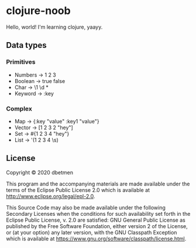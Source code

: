# clojure-noob

Hello, world!
I'm learning clojure, yaayy.

## Data types
### Primitives
- Numbers -> 1 2 3 
- Boolean -> true false
- Char -> \1 \d \*
- Keyword -> :key

### Complex
- Map -> {:key "value" :key1 "value"}
- Vector -> [1 2 3 2 "hey"]
- Set -> #{1 2 3 4 "hey"}
- List -> '(1 2 3 4 \s)


## License

Copyright © 2020 dbetmen

This program and the accompanying materials are made available under the
terms of the Eclipse Public License 2.0 which is available at
http://www.eclipse.org/legal/epl-2.0.

This Source Code may also be made available under the following Secondary
Licenses when the conditions for such availability set forth in the Eclipse
Public License, v. 2.0 are satisfied: GNU General Public License as published by
the Free Software Foundation, either version 2 of the License, or (at your
option) any later version, with the GNU Classpath Exception which is available
at https://www.gnu.org/software/classpath/license.html.
